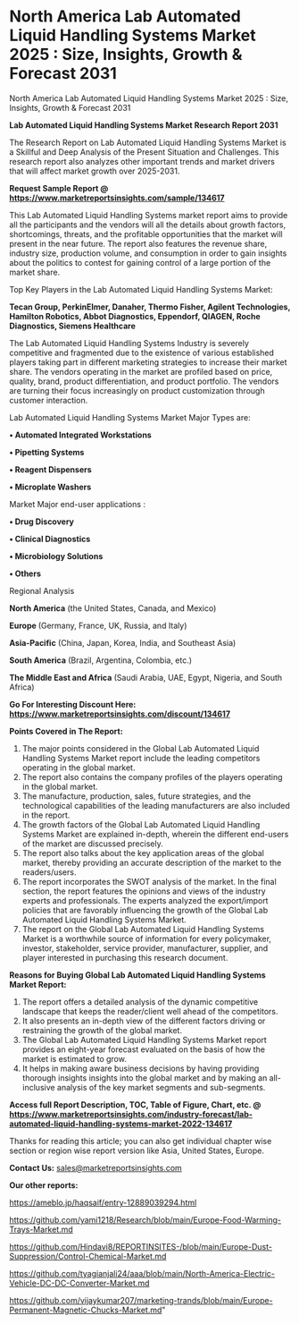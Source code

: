 # North America Lab Automated Liquid Handling Systems Market 2025 : Size, Insights, Growth & Forecast 2031
North America Lab Automated Liquid Handling Systems Market 2025 : Size, Insights, Growth & Forecast 2031

<strong>Lab Automated Liquid Handling Systems Market Research Report 2031</strong>

The Research Report on Lab Automated Liquid Handling Systems Market is a Skillful and Deep Analysis of the Present Situation and Challenges. This research report also analyzes other important trends and market drivers that will affect market growth over 2025-2031.

<strong>Request Sample Report @ <a href=https://www.marketreportsinsights.com/sample/134617>https://www.marketreportsinsights.com/sample/134617</a></strong>

This Lab Automated Liquid Handling Systems market report aims to provide all the participants and the vendors will all the details about growth factors, shortcomings, threats, and the profitable opportunities that the market will present in the near future. The report also features the revenue share, industry size, production volume, and consumption in order to gain insights about the politics to contest for gaining control of a large portion of the market share.

Top Key Players in the Lab Automated Liquid Handling Systems Market:

<strong>Tecan Group, PerkinElmer, Danaher, Thermo Fisher, Agilent Technologies, Hamilton Robotics, Abbot Diagnostics, Eppendorf, QIAGEN, Roche Diagnostics, Siemens Healthcare</strong>

The Lab Automated Liquid Handling Systems Industry is severely competitive and fragmented due to the existence of various established players taking part in different marketing strategies to increase their market share. The vendors operating in the market are profiled based on price, quality, brand, product differentiation, and product portfolio. The vendors are turning their focus increasingly on product customization through customer interaction.

Lab Automated Liquid Handling Systems Market Major Types are:

<strong>• Automated Integrated Workstations

• Pipetting Systems

• Reagent Dispensers

• Microplate Washers</strong>

Market Major end-user applications :

<strong>• Drug Discovery

• Clinical Diagnostics

• Microbiology Solutions

• Others</strong>

Regional Analysis

</u><strong><b>North America</b></strong> (the United States, Canada, and Mexico)

<strong><b>Europe </b></strong>(Germany, France, UK, Russia, and Italy)

<strong><b>Asia-Pacific</b></strong> (China, Japan, Korea, India, and Southeast Asia)

<strong><b>South America</b></strong> (Brazil, Argentina, Colombia, etc.)

<strong><b>The Middle East and Africa</b></strong> (Saudi Arabia, UAE, Egypt, Nigeria, and South Africa)

<strong>Go For Interesting Discount Here: <a href=https://www.marketreportsinsights.com/discount/134617>https://www.marketreportsinsights.com/discount/134617</a></strong>

<strong>Points Covered in The Report:</strong>
<ol>
  <li>The major points considered in the Global Lab Automated Liquid Handling Systems Market report include the leading competitors operating in the global market.</li>
  <li>The report also contains the company profiles of the players operating in the global market.</li>
  <li>The manufacture, production, sales, future strategies, and the technological capabilities of the leading manufacturers are also included in the report.</li>
  <li>The growth factors of the Global Lab Automated Liquid Handling Systems Market are explained in-depth, wherein the different end-users of the market are discussed precisely.</li>
  <li>The report also talks about the key application areas of the global market, thereby providing an accurate description of the market to the readers/users.</li>
  <li>The report incorporates the SWOT analysis of the market. In the final section, the report features the opinions and views of the industry experts and professionals. The experts analyzed the export/import policies that are favorably influencing the growth of the Global Lab Automated Liquid Handling Systems Market.</li>
  <li>The report on the Global Lab Automated Liquid Handling Systems Market is a worthwhile source of information for every policymaker, investor, stakeholder, service provider, manufacturer, supplier, and player interested in purchasing this research document.</li>
</ol>
<strong>Reasons for Buying Global Lab Automated Liquid Handling Systems Market Report:</strong>

<ol>
  <li>The report offers a detailed analysis of the dynamic competitive landscape that keeps the reader/client well ahead of the competitors.</li>
  <li>It also presents an in-depth view of the different factors driving or restraining the growth of the global market.</li>
  <li>The Global Lab Automated Liquid Handling Systems Market report provides an eight-year forecast evaluated on the basis of how the market is estimated to grow.</li>
  <li>It helps in making aware business decisions by having providing thorough insights insights into the global market and by making an all-inclusive analysis of the key market segments and sub-segments.</li>
</ol>
<strong>Access full Report Description, TOC, Table of Figure, Chart, etc. @ <a href=https://www.marketreportsinsights.com/industry-forecast/lab-automated-liquid-handling-systems-market-2022-134617>https://www.marketreportsinsights.com/industry-forecast/lab-automated-liquid-handling-systems-market-2022-134617</a></strong>


Thanks for reading this article; you can also get individual chapter wise section or region wise report version like Asia, United States, Europe.

<strong>Contact Us:</strong>
sales@marketreportsinsights.com

<strong>Our other reports:</strong>

<a href=https://ameblo.jp/haqsaif/entry-12889039294.html>https://ameblo.jp/haqsaif/entry-12889039294.html</a>

<a href=https://github.com/yami1218/Research/blob/main/Europe-Food-Warming-Trays-Market.md>https://github.com/yami1218/Research/blob/main/Europe-Food-Warming-Trays-Market.md</a>

<a href=https://github.com/Hindavi8/REPORTINSITES-/blob/main/Europe-Dust-Suppression/Control-Chemical-Market.md>https://github.com/Hindavi8/REPORTINSITES-/blob/main/Europe-Dust-Suppression/Control-Chemical-Market.md</a>

<a href=https://github.com/tyagianjali24/aaa/blob/main/North-America-Electric-Vehicle-DC-DC-Converter-Market.md>https://github.com/tyagianjali24/aaa/blob/main/North-America-Electric-Vehicle-DC-DC-Converter-Market.md</a>

<a href=https://github.com/vijaykumar207/marketing-trands/blob/main/Europe-Permanent-Magnetic-Chucks-Market.md>https://github.com/vijaykumar207/marketing-trands/blob/main/Europe-Permanent-Magnetic-Chucks-Market.md</a>"
